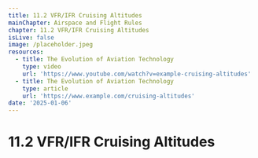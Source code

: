 ```yaml
---
title: 11.2 VFR/IFR Cruising Altitudes
mainChapter: Airspace and Flight Rules
chapter: 11.2 VFR/IFR Cruising Altitudes
isLive: false
image: /placeholder.jpeg
resources:
  - title: The Evolution of Aviation Technology
    type: video
    url: 'https://www.youtube.com/watch?v=example-cruising-altitudes'
  - title: The Evolution of Aviation Technology
    type: article
    url: 'https://www.example.com/cruising-altitudes'
date: '2025-01-06'
---
```


# 11.2 VFR/IFR Cruising Altitudes
